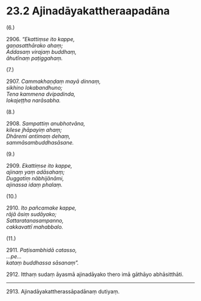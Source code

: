 # 23.2 Ajinadāyakattheraapadāna

(6.)

2906\. _“Ekattiṃse ito kappe,_  
_gaṇasatthārako ahaṃ;_  
_Addasaṃ virajaṃ buddhaṃ,_  
_āhutīnaṃ paṭiggahaṃ._  

(7.)

2907\. _Cammakhaṇḍaṃ mayā dinnaṃ,_  
_sikhino lokabandhuno;_  
_Tena kammena dvipadinda,_  
_lokajeṭṭha narāsabha._  

(8.)

2908\. _Sampattiṃ anubhotvāna,_  
_kilese jhāpayiṃ ahaṃ;_  
_Dhāremi antimaṃ dehaṃ,_  
_sammāsambuddhasāsane._  

(9.)

2909\. _Ekattiṃse ito kappe,_  
_ajinaṃ yaṃ adāsahaṃ;_  
_Duggatiṃ nābhijānāmi,_  
_ajinassa idaṃ phalaṃ._  

(10.)

2910\. _Ito pañcamake kappe,_  
_rājā āsiṃ sudāyako;_  
_Sattaratanasampanno,_  
_cakkavattī mahabbalo._  

(11.)

2911\. _Paṭisambhidā catasso,_  
_…pe…_  
_kataṃ buddhassa sāsanaṃ”._  

2912\. Itthaṃ sudaṃ āyasmā ajinadāyako thero imā gāthāyo abhāsitthāti.

---

2913\. Ajinadāyakattherassāpadānaṃ dutiyaṃ.
